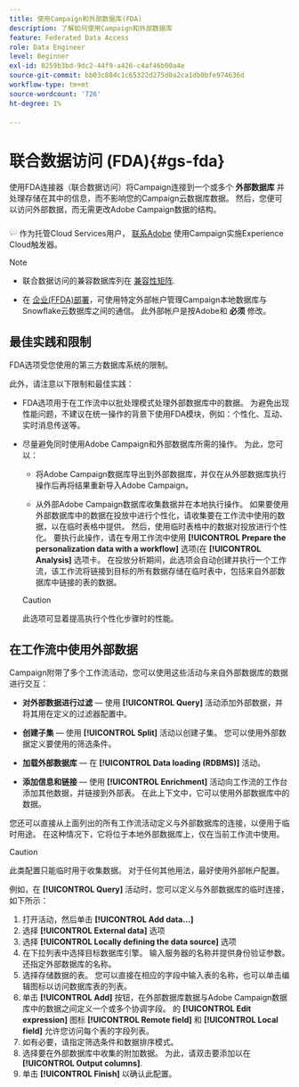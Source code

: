 ```yaml
---
title: 使用Campaign和外部数据库(FDA)
description: 了解如何使用Campaign和外部数据库
feature: Federated Data Access
role: Data Engineer
level: Beginner
exl-id: 0259b3bd-9dc2-44f9-a426-c4af46b00a4e
source-git-commit: bb03c804c1c65322d275d0a2ca1db0bfe974636d
workflow-type: tm+mt
source-wordcount: '726'
ht-degree: 1%

---
```


# 联合数据访问 (FDA){#gs-fda}

使用FDA连接器（联合数据访问）将Campaign连接到一个或多个 **外部数据库** 并处理存储在其中的信息，而不影响您的Campaign云数据库数据。 然后，您便可以访问外部数据，而无需更改Adobe Campaign数据的结构。

![](../assets/do-not-localize/speech.png)   作为托管Cloud Services用户， [联系Adobe](../start/campaign-faq.md#support) 使用Campaign实施Experience Cloud触发器。


>[!NOTE]
>
>* 联合数据访问的兼容数据库列在 [兼容性矩阵](../start/compatibility-matrix.md).
>
>* 在 [企业(FFDA)部署](../architecture/enterprise-deployment.md)，可使用特定外部帐户管理Campaign本地数据库与Snowflake云数据库之间的通信。 此外部帐户是按Adobe和 **必须** 修改。
>



## 最佳实践和限制

FDA选项受您使用的第三方数据库系统的限制。

此外，请注意以下限制和最佳实践：

* FDA选项用于在工作流中以批处理模式处理外部数据库中的数据。 为避免出现性能问题，不建议在统一操作的背景下使用FDA模块，例如：个性化、互动、实时消息传送等。

* 尽量避免同时使用Adobe Campaign和外部数据库所需的操作。 为此，您可以：

   * 将Adobe Campaign数据库导出到外部数据库，并仅在从外部数据库执行操作后再将结果重新导入Adobe Campaign。

   * 从外部Adobe Campaign数据库收集数据并在本地执行操作。
   如果要使用外部数据库中的数据在投放中进行个性化，请收集要在工作流中使用的数据，以在临时表格中提供。 然后，使用临时表格中的数据对投放进行个性化。 要执行此操作，请在专用工作流中使用 **[!UICONTROL Prepare the personalization data with a workflow]** 选项(在 **[!UICONTROL Analysis]** 选项卡。 在投放分析期间，此选项会自动创建并执行一个工作流，该工作流将链接到目标的所有数据存储在临时表中，包括来自外部数据库中链接的表的数据。

   >[!CAUTION]
   >
   >此选项可显着提高执行个性化步骤时的性能。


## 在工作流中使用外部数据

Campaign附带了多个工作流活动，您可以使用这些活动与来自外部数据库的数据进行交互：

* **对外部数据进行过滤**  — 使用 **[!UICONTROL Query]** 活动添加外部数据，并将其用在定义的过滤器配置中。

* **创建子集**  — 使用 **[!UICONTROL Split]** 活动以创建子集。 您可以使用外部数据定义要使用的筛选条件。

* **加载外部数据库**  — 在 **[!UICONTROL Data loading (RDBMS)]** 活动。

* **添加信息和链接**  — 使用 **[!UICONTROL Enrichment]** 活动向工作流的工作台添加其他数据，并链接到外部表。 在此上下文中，它可以使用外部数据库中的数据。

您还可以直接从上面列出的所有工作流活动定义与外部数据库的连接，以便用于临时用途。 在这种情况下，它将位于本地外部数据库上，仅在当前工作流中使用。

>[!CAUTION]
>
>此类配置只能临时用于收集数据。 对于任何其他用法，最好使用外部帐户配置。

例如，在 **[!UICONTROL Query]** 活动时，您可以定义与外部数据库的临时连接，如下所示：

1. 打开活动，然后单击 **[!UICONTROL Add data...]**
1. 选择 **[!UICONTROL External data]** 选项
1. 选择 **[!UICONTROL Locally defining the data source]** 选项
1. 在下拉列表中选择目标数据库引擎。 输入服务器的名称并提供身份验证参数。 还指定外部数据库的名称。
1. 选择存储数据的表。 您可以直接在相应的字段中输入表的名称，也可以单击编辑图标以访问数据库表的列表。
1. 单击 **[!UICONTROL Add]** 按钮，在外部数据库数据与Adobe Campaign数据库中的数据之间定义一个或多个协调字段。 的 **[!UICONTROL Edit expression]** 图标 **[!UICONTROL Remote field]** 和 **[!UICONTROL Local field]** 允许您访问每个表的字段列表。
1. 如有必要，请指定筛选条件和数据排序模式。
1. 选择要在外部数据库中收集的附加数据。 为此，请双击要添加以在 **[!UICONTROL Output columns]**.
1. 单击 **[!UICONTROL Finish]** 以确认此配置。
